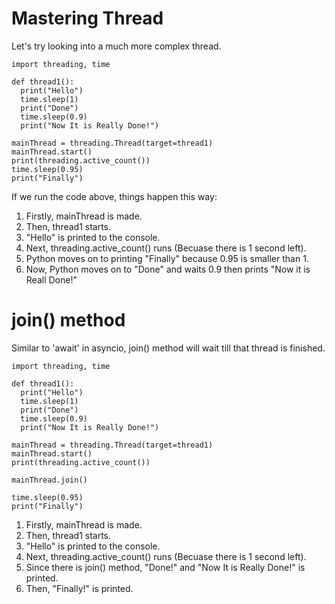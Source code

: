 # Mastering Thread

Let's try looking into a much more complex thread.

```
import threading, time

def thread1():
  print("Hello")
  time.sleep(1)
  print("Done")
  time.sleep(0.9)
  print("Now It is Really Done!")

mainThread = threading.Thread(target=thread1)
mainThread.start()
print(threading.active_count())
time.sleep(0.95)
print("Finally")
```

If we run the code above, things happen this way:

1. Firstly, mainThread is made.
2. Then, thread1 starts.
3. "Hello" is printed to the console.
4. Next, threading.active_count() runs (Becuase there is 1 second left).
5. Python moves on to printing "Finally" because 0.95 is smaller than 1.
6. Now, Python moves on to "Done" and waits 0.9 then prints "Now it is Reall Done!"

# join() method

Similar to 'await' in asyncio, join() method will wait till that thread is finished.

```
import threading, time

def thread1():
  print("Hello")
  time.sleep(1)
  print("Done")
  time.sleep(0.9)
  print("Now It is Really Done!")

mainThread = threading.Thread(target=thread1)
mainThread.start()
print(threading.active_count())

mainThread.join()

time.sleep(0.95)
print("Finally")
```

1. Firstly, mainThread is made.
2. Then, thread1 starts.
3. "Hello" is printed to the console.
4. Next, threading.active_count() runs (Becuase there is 1 second left).
5. Since there is join() method, "Done!" and "Now It is Really Done!" is printed.
6. Then, "Finally!" is printed.
